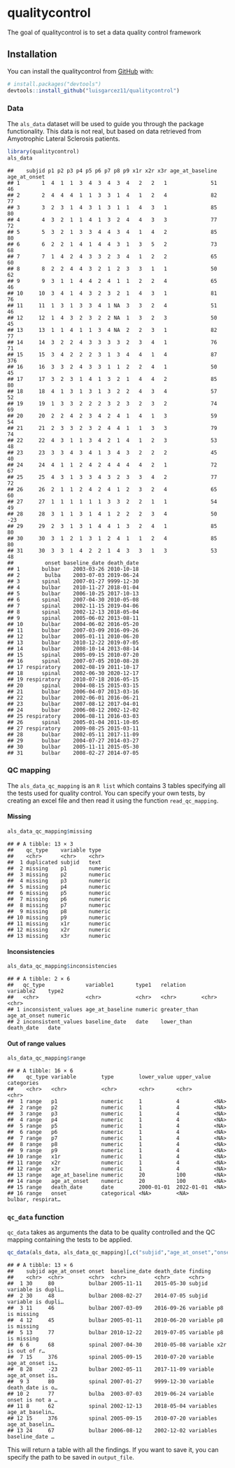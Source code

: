 
# qualitycontrol

The goal of qualitycontrol is to set a data quality control framework

## Installation

You can install the qualitycontrol from [GitHub](https://github.com/)
with:

``` r
# install.packages("devtools")
devtools::install_github("luisgarcez11/qualitycontrol")
```

### Data

The `als_data` dataset will be used to guide you through the package
functionality. This data is not real, but based on data retrieved from
Amyotrophic Lateral Sclerosis patients.

``` r
library(qualitycontrol)
als_data
```

    ##    subjid p1 p2 p3 p4 p5 p6 p7 p8 p9 x1r x2r x3r age_at_baseline age_at_onset
    ## 1       1  4  1  1  3  4  3  4  3  4   2   2   1              51           46
    ## 2       2  4  4  4  1  1  3  3  1  4   1   2   4              82           77
    ## 3       3  2  3  1  4  3  1  3  1  1   4   3   1              85           80
    ## 4       4  3  2  1  1  4  1  3  2  4   4   3   3              77           72
    ## 5       5  3  2  1  3  3  4  4  3  4   1   4   2              85           80
    ## 6       6  2  2  1  4  1  4  4  3  1   3   5   2              73           68
    ## 7       7  1  4  2  4  3  3  2  3  4   1   2   2              65           60
    ## 8       8  2  2  4  4  3  2  1  2  3   3   1   1              50           62
    ## 9       9  3  1  1  4  4  2  4  1  1   2   2   4              65           46
    ## 10     10  3  4  1  4  3  2  3  2  1   4   3   1              81           76
    ## 11     11  1  3  1  3  3  4  1 NA  3   3   2   4              51           46
    ## 12     12  1  4  3  2  3  2  2 NA  1   3   2   3              50           45
    ## 13     13  1  1  4  1  1  3  4 NA  2   2   3   1              82           77
    ## 14     14  3  2  2  4  3  3  3  3  2   3   4   1              76           71
    ## 15     15  3  4  2  2  2  3  1  3  4   4   1   4              87          376
    ## 16     16  3  3  2  4  3  3  1  1  2   2   4   1              50           45
    ## 17     17  3  2  3  1  4  1  3  2  1   4   4   2              85           80
    ## 18     18  4  1  3  1  3  1  3  2  2   4   3   4              57           52
    ## 19     19  1  3  3  2  2  2  3  2  3   2   3   2              74           69
    ## 20     20  2  2  4  2  3  4  2  4  1   4   1   3              59           54
    ## 21     21  2  3  3  2  3  2  4  4  1   1   3   3              79           74
    ## 22     22  4  3  1  1  3  4  2  1  4   1   2   3              53           48
    ## 23     23  3  3  4  3  4  1  3  4  3   2   2   2              45           40
    ## 24     24  4  1  1  2  4  2  4  4  4   4   2   1              72           67
    ## 25     25  4  3  1  3  3  4  3  2  3   3   4   2              77           72
    ## 26     26  2  1  1  2  4  2  4  1  2   3   2   4              65           60
    ## 27     27  1  1  1  1  1  1  3  3  2   2   1   1              54           49
    ## 28     28  3  1  1  3  1  4  1  2  2   2   3   4              50          -23
    ## 29     29  2  3  1  3  1  4  4  1  3   2   4   1              85           80
    ## 30     30  3  1  2  1  3  1  2  4  1   1   2   4              85           80
    ## 31     30  3  3  1  4  2  2  1  4  3   3   1   3              53           48
    ##          onset baseline_date death_date
    ## 1       bulbar    2003-03-26 2010-10-18
    ## 2        bulba    2003-07-03 2019-06-24
    ## 3       spinal    2007-01-27 9999-12-30
    ## 4       bulbar    2010-11-27 2018-01-04
    ## 5       bulbar    2006-10-25 2017-10-13
    ## 6       spinal    2007-04-30 2010-05-08
    ## 7       spinal    2002-11-15 2019-04-06
    ## 8       spinal    2002-12-13 2018-05-04
    ## 9       spinal    2005-06-02 2013-08-11
    ## 10      bulbar    2004-06-02 2016-05-20
    ## 11      bulbar    2007-03-09 2016-09-26
    ## 12      bulbar    2005-01-11 2010-06-20
    ## 13      bulbar    2010-12-22 2019-07-05
    ## 14      bulbar    2008-10-14 2013-08-14
    ## 15      spinal    2005-09-15 2010-07-20
    ## 16      spinal    2007-07-05 2010-08-28
    ## 17 respiratory    2002-08-19 2011-10-17
    ## 18      spinal    2002-06-30 2020-12-17
    ## 19 respiratory    2010-07-18 2016-05-15
    ## 20      spinal    2004-08-15 2015-03-15
    ## 21      bulbar    2006-04-07 2013-03-16
    ## 22      bulbar    2002-06-01 2016-06-21
    ## 23      bulbar    2007-08-12 2017-04-01
    ## 24      bulbar    2006-08-12 2002-12-02
    ## 25 respiratory    2006-08-11 2016-03-03
    ## 26      spinal    2005-01-04 2011-10-05
    ## 27 respiratory    2009-08-25 2015-03-11
    ## 28      bulbar    2002-05-11 2017-11-09
    ## 29      bulbar    2004-07-27 2014-03-27
    ## 30      bulbar    2005-11-11 2015-05-30
    ## 31      bulbar    2008-02-27 2014-07-05

### QC mapping

The `als_data_qc_mapping` is an `R list` which contains 3 tables
specifying all the tests used for quality control. You can specify your
own tests, by creating an excel file and then read it using the function
`read_qc_mapping`.

#### Missing

``` r
als_data_qc_mapping$missing
```

    ## # A tibble: 13 × 3
    ##    qc_type    variable type   
    ##    <chr>      <chr>    <chr>  
    ##  1 duplicated subjid   text   
    ##  2 missing    p1       numeric
    ##  3 missing    p2       numeric
    ##  4 missing    p3       numeric
    ##  5 missing    p4       numeric
    ##  6 missing    p5       numeric
    ##  7 missing    p6       numeric
    ##  8 missing    p7       numeric
    ##  9 missing    p8       numeric
    ## 10 missing    p9       numeric
    ## 11 missing    x1r      numeric
    ## 12 missing    x2r      numeric
    ## 13 missing    x3r      numeric

#### Inconsistencies

``` r
als_data_qc_mapping$inconsistencies
```

    ## # A tibble: 2 × 6
    ##   qc_type             variable1       type1   relation     variable2    type2  
    ##   <chr>               <chr>           <chr>   <chr>        <chr>        <chr>  
    ## 1 inconsistent_values age_at_baseline numeric greater_than age_at_onset numeric
    ## 2 inconsistent_values baseline_date   date    lower_than   death_date   date

#### Out of range values

``` r
als_data_qc_mapping$range
```

    ## # A tibble: 16 × 6
    ##    qc_type variable        type        lower_value upper_value categories       
    ##    <chr>   <chr>           <chr>       <chr>       <chr>       <chr>            
    ##  1 range   p1              numeric     1           4           <NA>             
    ##  2 range   p2              numeric     1           4           <NA>             
    ##  3 range   p3              numeric     1           4           <NA>             
    ##  4 range   p4              numeric     1           4           <NA>             
    ##  5 range   p5              numeric     1           4           <NA>             
    ##  6 range   p6              numeric     1           4           <NA>             
    ##  7 range   p7              numeric     1           4           <NA>             
    ##  8 range   p8              numeric     1           4           <NA>             
    ##  9 range   p9              numeric     1           4           <NA>             
    ## 10 range   x1r             numeric     1           4           <NA>             
    ## 11 range   x2r             numeric     1           4           <NA>             
    ## 12 range   x3r             numeric     1           4           <NA>             
    ## 13 range   age_at_baseline numeric     20          100         <NA>             
    ## 14 range   age_at_onset    numeric     20          100         <NA>             
    ## 15 range   death_date      date        2000-01-01  2022-01-01  <NA>             
    ## 16 range   onset           categorical <NA>        <NA>        bulbar, respirat…

### `qc_data` function

`qc_data` takes as arguments the data to be quality controlled and the
QC mapping containing the tests to be applied.

``` r
qc_data(als_data, als_data_qc_mapping)[,c("subjid","age_at_onset","onset","baseline_date","death_date","finding")]
```

    ## # A tibble: 13 × 6
    ##    subjid age_at_onset onset  baseline_date death_date finding                  
    ##    <chr>  <chr>        <chr>  <chr>         <chr>      <chr>                    
    ##  1 30     80           bulbar 2005-11-11    2015-05-30 subjid variable is dupli…
    ##  2 30     48           bulbar 2008-02-27    2014-07-05 subjid variable is dupli…
    ##  3 11     46           bulbar 2007-03-09    2016-09-26 variable p8 is missing   
    ##  4 12     45           bulbar 2005-01-11    2010-06-20 variable p8 is missing   
    ##  5 13     77           bulbar 2010-12-22    2019-07-05 variable p8 is missing   
    ##  6 6      68           spinal 2007-04-30    2010-05-08 variable x2r is out of r…
    ##  7 15     376          spinal 2005-09-15    2010-07-20 variable age_at_onset is…
    ##  8 28     -23          bulbar 2002-05-11    2017-11-09 variable age_at_onset is…
    ##  9 3      80           spinal 2007-01-27    9999-12-30 variable death_date is o…
    ## 10 2      77           bulba  2003-07-03    2019-06-24 variable onset is not a …
    ## 11 8      62           spinal 2002-12-13    2018-05-04 variables age_at_baselin…
    ## 12 15     376          spinal 2005-09-15    2010-07-20 variables age_at_baselin…
    ## 13 24     67           bulbar 2006-08-12    2002-12-02 variables baseline_date …

This will return a table with all the findings. If you want to save it,
you can specify the path to be saved in `output_file`.
